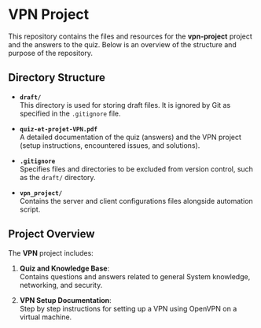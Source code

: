 # VPN Project

This repository contains the files and resources for the **vpn-project** project and the answers to the quiz. Below is an overview of the structure and purpose of the repository.

## Directory Structure

- **`draft/`**  
  This directory is used for storing draft files. It is ignored by Git as specified in the `.gitignore` file.

- **`quiz-et-projet-VPN.pdf`**  
  A detailed documentation of the quiz (answers) and the VPN project (setup instructions, encountered issues, and solutions).

- **`.gitignore`**  
  Specifies files and directories to be excluded from version control, such as the `draft/` directory.


- **`vpn_project/`**  
  Contains the server and client configurations files alongside automation script.

## Project Overview

The **VPN** project includes:

1. **Quiz and Knowledge Base**:  
   Contains questions and answers related to general System knowledge, networking, and security.

2. **VPN Setup Documentation**:  
   Step by step instructions for setting up a VPN using OpenVPN on a virtual machine.